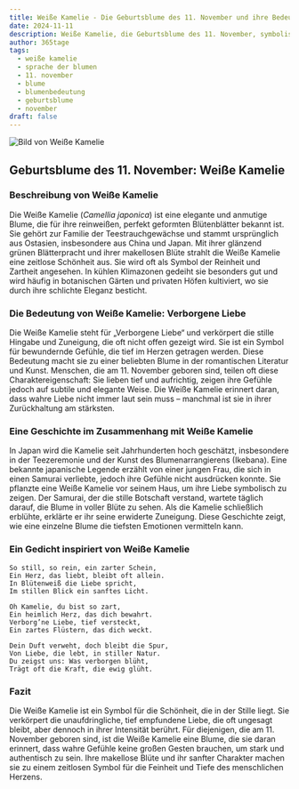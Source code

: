 ```yaml
---
title: Weiße Kamelie - Die Geburtsblume des 11. November und ihre Bedeutung
date: 2024-11-11
description: Weiße Kamelie, die Geburtsblume des 11. November, symbolisiert Verborgene Liebe. Erfahre mehr über ihre Geschichte, Bedeutung und Symbolik in der Sprache der Blumen.
author: 365tage
tags:
  - weiße kamelie
  - sprache der blumen
  - 11. november
  - blume
  - blumenbedeutung
  - geburtsblume
  - november
draft: false
---
```


![Bild von Weiße Kamelie](https://cdn.pixabay.com/photo/2016/12/05/06/51/camellia-1883205_1280.jpg#center)

## Geburtsblume des 11. November: Weiße Kamelie

### Beschreibung von Weiße Kamelie

Die Weiße Kamelie (_Camellia japonica_) ist eine elegante und anmutige Blume, die für ihre reinweißen, perfekt geformten Blütenblätter bekannt ist. Sie gehört zur Familie der Teestrauchgewächse und stammt ursprünglich aus Ostasien, insbesondere aus China und Japan. Mit ihrer glänzend grünen Blätterpracht und ihrer makellosen Blüte strahlt die Weiße Kamelie eine zeitlose Schönheit aus. Sie wird oft als Symbol der Reinheit und Zartheit angesehen. In kühlen Klimazonen gedeiht sie besonders gut und wird häufig in botanischen Gärten und privaten Höfen kultiviert, wo sie durch ihre schlichte Eleganz besticht.

### Die Bedeutung von Weiße Kamelie: Verborgene Liebe

Die Weiße Kamelie steht für „Verborgene Liebe“ und verkörpert die stille Hingabe und Zuneigung, die oft nicht offen gezeigt wird. Sie ist ein Symbol für bewundernde Gefühle, die tief im Herzen getragen werden. Diese Bedeutung macht sie zu einer beliebten Blume in der romantischen Literatur und Kunst. Menschen, die am 11. November geboren sind, teilen oft diese Charaktereigenschaft: Sie lieben tief und aufrichtig, zeigen ihre Gefühle jedoch auf subtile und elegante Weise. Die Weiße Kamelie erinnert daran, dass wahre Liebe nicht immer laut sein muss – manchmal ist sie in ihrer Zurückhaltung am stärksten.

### Eine Geschichte im Zusammenhang mit Weiße Kamelie

In Japan wird die Kamelie seit Jahrhunderten hoch geschätzt, insbesondere in der Teezeremonie und der Kunst des Blumenarrangierens (Ikebana). Eine bekannte japanische Legende erzählt von einer jungen Frau, die sich in einen Samurai verliebte, jedoch ihre Gefühle nicht ausdrücken konnte. Sie pflanzte eine Weiße Kamelie vor seinem Haus, um ihre Liebe symbolisch zu zeigen. Der Samurai, der die stille Botschaft verstand, wartete täglich darauf, die Blume in voller Blüte zu sehen. Als die Kamelie schließlich erblühte, erklärte er ihr seine erwiderte Zuneigung. Diese Geschichte zeigt, wie eine einzelne Blume die tiefsten Emotionen vermitteln kann.

### Ein Gedicht inspiriert von Weiße Kamelie

```
So still, so rein, ein zarter Schein,  
Ein Herz, das liebt, bleibt oft allein.  
In Blütenweiß die Liebe spricht,  
Im stillen Blick ein sanftes Licht.  

Oh Kamelie, du bist so zart,  
Ein heimlich Herz, das dich bewahrt.  
Verborg’ne Liebe, tief versteckt,  
Ein zartes Flüstern, das dich weckt.  

Dein Duft verweht, doch bleibt die Spur,  
Von Liebe, die lebt, in stiller Natur.  
Du zeigst uns: Was verborgen blüht,  
Trägt oft die Kraft, die ewig glüht.  
```

### Fazit

Die Weiße Kamelie ist ein Symbol für die Schönheit, die in der Stille liegt. Sie verkörpert die unaufdringliche, tief empfundene Liebe, die oft ungesagt bleibt, aber dennoch in ihrer Intensität berührt. Für diejenigen, die am 11. November geboren sind, ist die Weiße Kamelie eine Blume, die sie daran erinnert, dass wahre Gefühle keine großen Gesten brauchen, um stark und authentisch zu sein. Ihre makellose Blüte und ihr sanfter Charakter machen sie zu einem zeitlosen Symbol für die Feinheit und Tiefe des menschlichen Herzens.